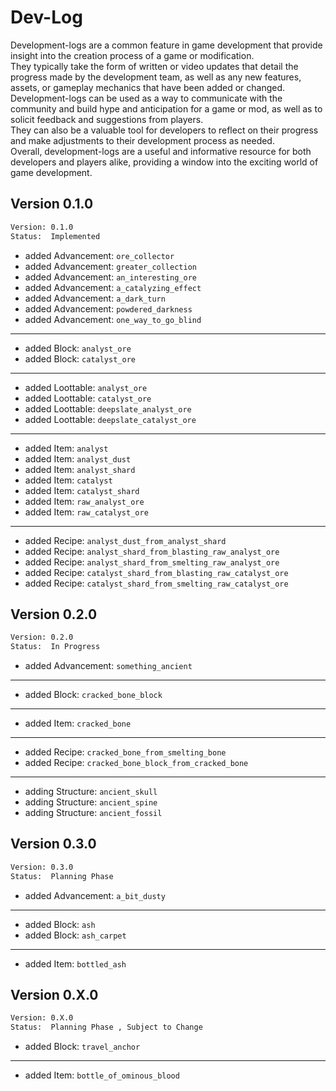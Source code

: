 # Dev-Log
Development-logs are a common feature in game development that provide insight into the creation process of a game or modification.  
They typically take the form of written or video updates that detail the progress made by the development team, as well as any new features, assets, or gameplay mechanics that have been added or changed.  
Development-logs can be used as a way to communicate with the community and build hype and anticipation for a game or mod, as well as to solicit feedback and suggestions from players.  
They can also be a valuable tool for developers to reflect on their progress and make adjustments to their development process as needed.  
Overall, development-logs are a useful and informative resource for both developers and players alike, providing a window into the exciting world of game development.

## Version 0.1.0
```txt
Version: 0.1.0
Status:  Implemented
```
- added Advancement: ```ore_collector```
- added Advancement: ```greater_collection```
- added Advancement: ```an_interesting_ore```
- added Advancement: ```a_catalyzing_effect```
- added Advancement: ```a_dark_turn```
- added Advancement: ```powdered_darkness```
- added Advancement: ```one_way_to_go_blind```
---
- added Block: ```analyst_ore```
- added Block: ```catalyst_ore```
---
- added Loottable: ```analyst_ore```
- added Loottable: ```catalyst_ore```
- added Loottable: ```deepslate_analyst_ore```
- added Loottable: ```deepslate_catalyst_ore```
---
- added Item: ```analyst```
- added Item: ```analyst_dust```
- added Item: ```analyst_shard```
- added Item: ```catalyst```
- added Item: ```catalyst_shard```
- added Item: ```raw_analyst_ore```
- added Item: ```raw_catalyst_ore```
---
- added Recipe: ```analyst_dust_from_analyst_shard```
- added Recipe: ```analyst_shard_from_blasting_raw_analyst_ore```
- added Recipe: ```analyst_shard_from_smelting_raw_analyst_ore```
- added Recipe: ```catalyst_shard_from_blasting_raw_catalyst_ore```
- added Recipe: ```catalyst_shard_from_smelting_raw_catalyst_ore```

## Version 0.2.0
```txt
Version: 0.2.0
Status:  In Progress
```
- added Advancement: ```something_ancient```
---
- added Block: ```cracked_bone_block```
---
- added Item: ```cracked_bone```
---
- added Recipe: ```cracked_bone_from_smelting_bone```
- added Recipe: ```cracked_bone_block_from_cracked_bone```
---
- adding Structure: ```ancient_skull```
- adding Structure: ```ancient_spine```
- adding Structure: ```ancient_fossil```

## Version 0.3.0
```txt
Version: 0.3.0
Status:  Planning Phase
```
- added Advancement: ```a_bit_dusty```
---
- added Block: ```ash```
- added Block: ```ash_carpet```
---
- added Item: ```bottled_ash```

## Version 0.X.0
```txt
Version: 0.X.0
Status:  Planning Phase , Subject to Change
```
- added Block: ```travel_anchor```
---
- added Item: ```bottle_of_ominous_blood```
